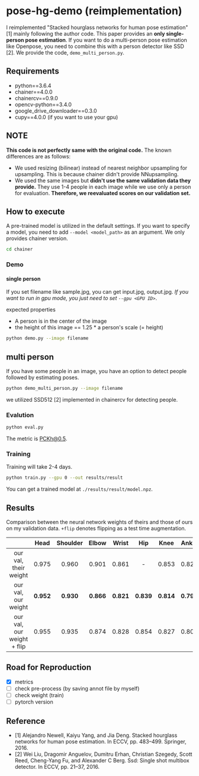 pose-hg-demo (reimplementation)
=====

I reimplemented "Stacked hourglass networks for human pose estimation" [1] mainly following the author code.
This paper provides an **only single-person pose estimation**. If you want to do a multi-person pose estimation like Openpose, you need to combine this with a person detector like SSD [2]. We provide the code, `demo_multi_person.py`.

## Requirements
- python==3.6.4
- chainer==4.0.0
- chainercv==0.9.0
- opencv-python==3.4.0
- google_drive_downloader==0.3.0
- cupy==4.0.0 (if you want to use your gpu)

## NOTE
**This code is not perfectly same with the original code.**
The known differences are as follows:
- We used resizing (bilinear) instead of nearest neighbor upsampling for upsampling. This is because chainer didn't provide NNupsampling.
- We used the same images but **didn't use the same validation data they provide.** They use 1-4 people in each image while we use only a person for evaluation. **Therefore, we reevaluated scores on our validation set.**

## How to execute
A pre-trained model is utilized in the default settings. If you want to specify a model, you need to add `--model <model_path>` as an argument.
We only provides chainer version.

```bash
cd chainer
```

### Demo
#### single person
If you set filename like sample.jpg, you can get input.jpg, output.jpg. *If you want to run in gpu mode, you just need to set `--gpu <GPU ID>`*.

expected properties
- A person is in the center of the image
- the height of this image == 1.25 * a person's scale (= height)

```bash
python demo.py --image filename
```

## multi person
If you have some people in an image, you have an option to detect people followed by estimating poses.

```bash
python demo_multi_person.py --image filename
```

we utilized SSD512 [2] implemented in chainercv for detecting people.

### Evalution
```bash
python eval.py
```
The metric is PCKh@0.5.

### Training
Training will take 2-4 days.
```bash
python train.py --gpu 0 --out results/result
```
You can get a trained model at `./results/result/model.npz`.

## Results
Comparison between the neural network weights of theirs and those of ours on my validation data. `+flip` denotes flipping as a test time augmentation.

|         | Head | Shoulder | Elbow | Wrist | Hip | Knee | Ankle | Total |
| :---:   |:---: | :---:    | :---: | :---: |:---:|:---: | :---: | :---: |
|our val, their weight | 0.975 | 0.960 | 0.901 | 0.861 | - | 0.853 | 0.823 | 0.896 |
|our val, our weight |**0.952**|**0.930**|**0.866**|**0.821**|**0.839**|**0.814**|**0.790**| - |
|our val, our weight + flip | 0.955 | 0.935 | 0.874 | 0.828 | 0.854 | 0.827 | 0.801 | - |

<!-- |original test | 0.982 | 0.963 | 0.912 | 0.871 | 0.901 | 0.876 | 0.836 | - | -->
<!-- |their val/their weight | 0.968 | 0.952 | 0.891 | 0.842 | - | 0.832 | 0.804 | 0.881 | -->


## Road for Reproduction
- [x] metrics
- [ ] check pre-process (by saving annot file by myself)
- [ ] check weight (train)
- [ ] pytorch version

## Reference
- [1] Alejandro Newell, Kaiyu Yang, and Jia Deng. Stacked hourglass networks for human pose estimation. In ECCV, pp. 483–499. Springer, 2016.
- [2] Wei Liu, Dragomir Anguelov, Dumitru Erhan, Christian Szegedy, Scott Reed, Cheng-Yang Fu, and Alexander C Berg. Ssd: Single shot multibox detector. In ECCV, pp. 21–37, 2016.
